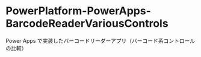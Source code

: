 # PowerPlatform-PowerApps-BarcodeReaderVariousControls
 Power Apps で実装したバーコードリーダーアプリ（バーコード系コントロールの比較）
